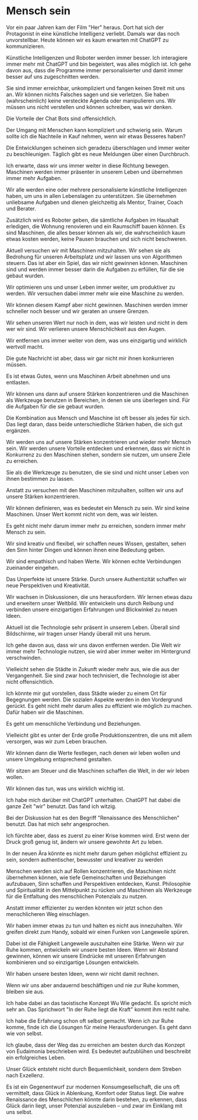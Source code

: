 # Mensch sein

Vor ein paar Jahren kam der Film "Her" heraus. Dort hat sich der Protagonist in eine künstliche Intelligenz verliebt. Damals war das noch unvorstellbar. Heute können wir es kaum erwarten mit ChatGPT zu kommunizieren.

Künstliche Intelligenzen und Roboter werden immer besser. Ich interagiere immer mehr mit ChatGPT und bin begeistert, was alles möglich ist. Ich gehe davon aus, dass die Programme immer personalisierter und damit immer besser auf uns zugeschnitten werden.

Sie sind immer erreichbar, unkompliziert und fangen keinen Streit mit uns an. Wir können nichts Falsches sagen und sie verletzen. Sie haben (wahrscheinlich) keine versteckte Agenda oder manipulieren uns. Wir müssen uns nicht verstellen und können schreiben, was wir denken.

Die Vorteile der Chat Bots sind offensichtlich. 

Der Umgang mit Menschen kann kompliziert und schwierig sein. Warum sollte ich die Nachteile in Kauf nehmen, wenn wir etwas Besseres haben?

Die Entwicklungen scheinen sich geradezu überschlagen und immer weiter zu beschleunigen. Täglich gibt es neue Meldungen über einen Durchbruch.

Ich erwarte, dass wir uns immer weiter in diese Richtung bewegen. Maschinen werden immer präsenter in unserem Leben und übernehmen immer mehr Aufgaben.

Wir alle werden eine oder mehrere personalisierte künstliche Intelligenzen haben, um uns in allen Lebenslagen zu unterstützen. Sie übernehmen unliebsame Aufgaben und dienen gleichzeitig als Mentor, Trainer, Coach und Berater.

Zusätzlich wird es Roboter geben, die sämtliche Aufgaben im Haushalt erledigen, die Wohnung renovieren und ein Raumschiff bauen können. Es sind Maschinen, die alles besser können als wir, die wahrscheinlich kaum etwas kosten werden, keine Pausen brauchen und sich nicht beschweren.

Aktuell versuchen wir mit Maschinen mitzuhalten. Wir sehen sie als Bedrohung für unseren Arbeitsplatz und wir lassen uns von Algorithmen steuern. Das ist aber ein Spiel, das wir nicht gewinnen können. Maschinen sind und werden immer besser darin die Aufgaben zu erfüllen, für die sie gebaut wurden.

Wir optimieren uns und unser Leben immer weiter, um produktiver zu werden. Wir versuchen dabei immer mehr wie eine Maschine zu werden.

Wir können diesem Kampf aber nicht gewinnen. Maschinen werden immer schneller noch besser und wir geraten an unsere Grenzen.

Wir sehen unseren Wert nur noch in dem, was wir leisten und nicht in dem wer wir sind. Wir verlieren unsere Menschlichkeit aus den Augen.

Wir entfernen uns immer weiter von dem, was uns einzigartig und wirklich wertvoll macht.

Die gute Nachricht ist aber, dass wir gar nicht mir ihnen konkurrieren müssen.

Es ist etwas Gutes, wenn uns Maschinen Arbeit abnehmen und uns entlasten.

Wir können uns dann auf unsere Stärken konzentrieren und die Maschinen als Werkzeuge benutzen in Bereichen, in denen sie uns überlegen sind. Für die Aufgaben für die sie gebaut wurden.

Die Kombination aus Mensch und Maschine ist oft besser als jedes für sich. Das liegt daran, dass beide unterschiedliche Stärken haben, die sich gut ergänzen.

Wir werden uns auf unsere Stärken konzentrieren und wieder mehr Mensch sein. Wir werden unsere Vorteile entdecken und erkennen, dass wir nicht in Konkurrenz zu den Maschinen stehen, sondern sie nutzen, um unsere Ziele zu erreichen.

Sie als die Werkzeuge zu benutzen, die sie sind und nicht unser Leben von ihnen bestimmen zu lassen.

Anstatt zu versuchen mit den Maschinen mitzuhalten, sollten wir uns auf unsere Stärken konzentrieren.

Wir können definieren, was es bedeutet ein Mensch zu sein. Wir sind keine Maschinen. Unser Wert kommt nicht von dem, was wir leisten.

Es geht nicht mehr darum immer mehr zu erreichen, sondern immer mehr Mensch zu sein.

Wir sind kreativ und flexibel, wir schaffen neues Wissen, gestalten, sehen den Sinn hinter Dingen und können ihnen eine Bedeutung geben.

Wir sind empathisch und haben Werte. Wir können echte Verbindungen zueinander eingehen.

Das Unperfekte ist unsere Stärke. Durch unsere Authentizität schaffen wir neue Perspektiven und Kreativität.

Wir wachsen in Diskussionen, die uns herausfordern. Wir lernen etwas dazu und erweitern unser Weltbild. Wir entwickeln uns durch Reibung und verbinden unsere einzigartigen Erfahrungen und Blickwinkel zu neuen Ideen.

Aktuell ist die Technologie sehr präsent in unserem Leben. Überall sind Bildschirme, wir tragen unser Handy überall mit uns herum.

Ich gehe davon aus, dass wir uns davon entfernen werden. Die Welt wir immer mehr Technologie nutzen, sie wird aber immer weiter im Hintergrund verschwinden.

Vielleicht sehen die Städte in Zukunft wieder mehr aus, wie die aus der Vergangenheit. Sie sind zwar hoch technisiert, die Technologie ist aber nicht offensichtlich.

Ich könnte mir gut vorstellen, dass Städte wieder zu einem Ort für Begegnungen werden. Die sozialen Aspekte werden in den Vordergrund gerückt. Es geht nicht mehr darum alles zu effizient wie möglich zu machen. Dafür haben wir die Maschinen.

Es geht um menschliche Verbindung und Beziehungen.

Vielleicht gibt es unter der Erde große Produktionszentren, die uns mit allem versorgen, was wir zum Leben brauchen.

Wir können dann die Werte festlegen, nach denen wir leben wollen und unsere Umgebung entsprechend gestalten.

Wir sitzen am Steuer und die Maschinen schaffen die Welt, in der wir leben wollen.

Wir können das tun, was uns wirklich wichtig ist.

Ich habe mich darüber mit ChatGPT unterhalten. ChatGPT hat dabei die ganze Zeit "wir" benutzt. Das fand ich witzig.

Bei der Diskussion hat es den Begriff "Renaissance des Menschlichen" benutzt. Das hat mich sehr angesprochen.

Ich fürchte aber, dass es zuerst zu einer Krise kommen wird. Erst wenn der Druck groß genug ist, ändern wir unsere gewohnte Art zu leben.

In der neuen Ära könnte es nicht mehr darum gehen möglichst effizient zu sein, sondern authentischer, bewusster und kreativer zu werden

Menschen werden sich auf Rollen konzentrieren, die Maschinen nicht übernehmen können, wie tiefe Gemeinschaften und Beziehungen aufzubauen, Sinn schaffen und Perspektiven entdecken, Kunst. Philosophie und Spiritualität in den Mittelpunkt zu rücken und Maschinen als Werkzeuge für die Entfaltung des menschlichen Potenzials zu nutzen.

Anstatt immer effizienter zu werden könnten wir jetzt schon den menschlicheren Weg einschlagen.

Wir haben immer etwas zu tun und halten es nicht aus innezuhalten. Wir greifen direkt zum Handy, sobald wir einen Funken von Langeweile spüren.

Dabei ist die Fähigkeit Langeweile auszuhalten eine Stärke. Wenn wir zur Ruhe kommen, entwickeln wir unsere besten Ideen. Wenn wir Abstand gewinnen, können wir unsere Eindrücke mit unseren Erfahrungen kombinieren und so einzigartige Lösungen entwickeln.

Wir haben unsere besten Ideen, wenn wir nicht damit rechnen. 

Wenn wir uns aber andauernd beschäftigen und nie zur Ruhe kommen, bleiben sie aus.

Ich habe dabei an das taoistische Konzept Wu Wie gedacht. Es spricht mich sehr an. Das Sprichwort "In der Ruhe liegt die Kraft" kommt ihm recht nahe.

Ich habe die Erfahrung schon oft selbst gemacht. Wenn ich zur Ruhe komme, finde ich die Lösungen für meine Herausforderungen. Es geht dann wie von selbst.

Ich glaube, dass der Weg das zu erreichen am besten durch das Konzept von Eudaimonia beschrieben wird. Es bedeutet aufzublühen und beschreibt ein erfolgreiches Leben. 

Unser Glück entsteht nicht durch Bequemlichkeit, sondern dem Streben nach Exzellenz.

Es ist ein Gegenentwurf zur modernen Konsumgesellschaft, die uns oft vermittelt, dass Glück in Ablenkung, Komfort oder Status liegt. Die wahre Renaissance des Menschlichen könnte darin bestehen, zu erkennen, dass Glück darin liegt, unser Potenzial auszuleben – und zwar im Einklang mit uns selbst.

